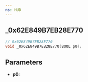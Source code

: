 ```yaml
---
ns: HUD
---
```

## _0x62E849B7EB28E770

```c
// 0x62E849B7EB28E770
void _0x62E849B7EB28E770(BOOL p0);
```


## Parameters
* **p0**: 

